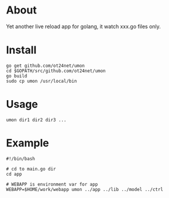 # About
Yet another live reload app for golang, it watch xxx.go files only.

# Install
```
go get github.com/ot24net/umon
cd $GOPATH/src/github.com/ot24net/umon
go build
sudo cp umon /usr/local/bin
```

# Usage
```
umon dir1 dir2 dir3 ...
```

# Example
```
#!/bin/bash

# cd to main.go dir
cd app

# WEBAPP is environment var for app
WEBAPP=$HOME/work/webapp umon ../app ../lib ../model ../ctrl
```
  
  
